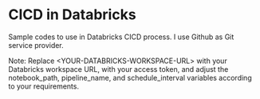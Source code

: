 # CICD in Databricks
Sample codes to use in Databricks CICD process. I use Github as Git service provider.

Note: Replace \<YOUR-DATABRICKS-WORKSPACE-URL\> with your Databricks workspace URL, <YOUR-PERSONAL-ACCESS-TOKEN> with your access token, and adjust the notebook_path, pipeline_name, and schedule_interval variables according to your requirements.
